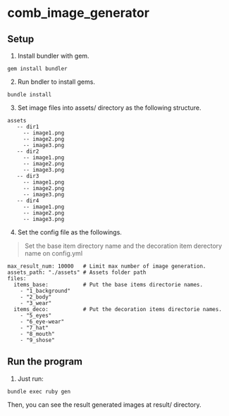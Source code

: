 # comb_image_generator

## Setup

1. Install bundler with gem.
```
gem install bundler
```

2. Run bndler to install gems.
```
bundle install
```

3. Set image files into assets/ directory as the following structure.
```
assets
   -- dir1
     -- image1.png
     -- image2.png
     -- image3.png
   -- dir2
     -- image1.png
     -- image2.png
     -- image3.png
   -- dir3
     -- image1.png
     -- image2.png
     -- image3.png
   -- dir4
     -- image1.png
     -- image2.png
     -- image3.png
```

4. Set the config file as the followings.
> Set the base item directory name and the decoration item derectory name on config.yml
```
max_result_num: 10000   # Limit max number of image generation.
assets_path: "./assets" # Assets folder path
files:
  items_base:           # Put the base items directorie names.
    - "1_background"
    - "2_body"
    - "3_wear"
  items_deco:           # Put the decoration items directorie names.
    - "5_eyes"
    - "6_eye-wear"
    - "7_hat"
    - "8_mouth"
    - "9_shose"
```

## Run the program
1. Just run:
```
bundle exec ruby gen
```
Then, you can see the result generated images at result/ directory.
